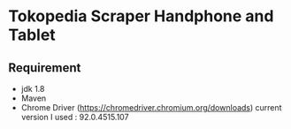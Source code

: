 # Tokopedia Scraper Handphone and Tablet

## Requirement
* jdk 1.8
* Maven
* Chrome Driver (https://chromedriver.chromium.org/downloads) 
current version I used : 92.0.4515.107
  
